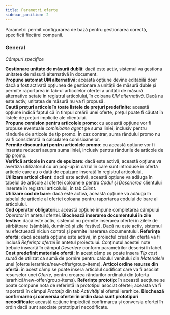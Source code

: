 ```yaml
---
title: Parametri oferte
sidebar_position: 2
---
```


Parametrii permit configurarea de bază pentru gestionarea corectă, specifică fiecărei companii.

### General

*Câmpuri specifice*

**Gestionare unitate de măsură dublă**: dacă este activ, sistemul va gestiona unitatea de măsură alternativă în document.  
**Propune automat UM alternativă:** această opțiune devine editabilă doar dacă a fost activată opțiunea de gestionare a unității de măsură duble și permite raportarea în tab-ul articolelor ofertei a unității de măsură alternative setate în registrul articolului, în coloana *UM alternativă*. Dacă nu este activ, unitatea de măsură nu va fi propusă.  
**Caută prețuri articole în toate listele de prețuri predefinite**: această opțiune indică faptul că în timpul creării unei oferte, prețul poate fi căutat în listele de prețuri implicite ale clientului.  
**Propune comision pentru articolele promo**: cu această opțiune vor fi propuse eventuale *comisioane agent* pe suma liniei, inclusiv pentru rândurile de articole de tip promo. În caz contrar, suma rândului promo nu va fi considerată la calcularea comisioanelor.  
**Permite discounturi pentru articolele promo**: cu această opțiune vor fi inserate reduceri asupra suma liniei, inclusiv pentru rândurile de articole de tip promo.  
**Verifică articole în curs de epuizare**: dacă este activă, această opțiune va avertiza utilizatorul cu un pop-up în cazul în care sunt introduse în ofertă articole care au o dată de epuizare inserată în registrul articolului.  
**Utilizare articol client**: dacă este activă, această opțiune va adăuga în tabelul de articole al ofertei coloanele pentru *Codul* și *Descrierea* clientului inserate în registrul articolului, în tab *Client*.  
**Utilizare cod de bare**: dacă este activă, această opțiune va adăuga în tabelul de articole al ofertei coloana pentru raportarea codului de bare al articolului.  
**Cod operator obligatoriu**: această opțiune impune completarea câmpului *Operator* în antetul ofertei.
**Blochează inserarea documentului în zile festive**: dacă este activ, sistemul nu permite inserarea ofertei în zilele de sărbătoare (sâmbătă, duminică și zile festive). Dacă nu este activ, sistemul nu efectuează niciun control și permite inserarea documentului.
**Referințe ofertă**: dacă această opțiune este activă, în proiectul creat din ofertă va fi inclusă *Referința ofertei* în antetul proiectului. Conținutul acestei note trebuie inseartă în câmpul *Descriere* conform parametrilor descriși în label.
**Cost predefinit materiale ofertă**: în acest câmp se poate insera *Tip cost sursă* de utilizat ca sumă de pornire pentru calculul venitului din *Materialele* unei [oferte ierarhice/new-offer/group-items).
**Articol ordine resurse din ofertă**: în acest câmp se poate insera articolul codificat care va fi asociat resurselor unei *Oferte*, pentru crearea rândurilor ordinului din [oferta ierarhică/new-offer/group-items).
**Referințe prototip**: în această secțiune se poate compune nota de referință la prototipul asociat ofertei; aceasta va fi raportată în câmpul *Prototip* din tab *Activități* al ofertei ierarhice.
**Blochează confirmarea și conversia ofertei în ordin dacă sunt prototipuri necodificate**: această opțiune împiedică confirmarea și conversia ofertei în ordin dacă sunt asociate prototipuri necodificate.

